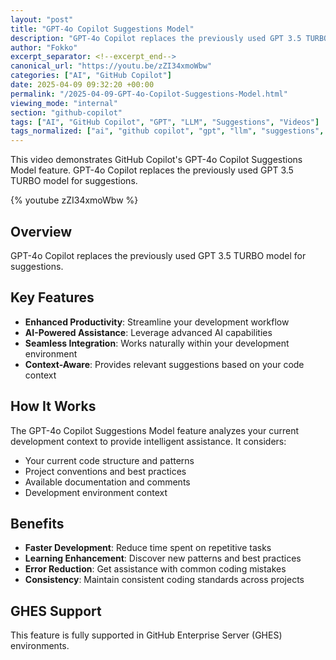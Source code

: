 ```yaml
---
layout: "post"
title: "GPT-4o Copilot Suggestions Model"
description: "GPT-4o Copilot replaces the previously used GPT 3.5 TURBO model for suggestions."
author: "Fokko"
excerpt_separator: <!--excerpt_end-->
canonical_url: "https://youtu.be/zZI34xmoWbw"
categories: ["AI", "GitHub Copilot"]
date: 2025-04-09 09:32:20 +00:00
permalink: "/2025-04-09-GPT-4o-Copilot-Suggestions-Model.html"
viewing_mode: "internal"
section: "github-copilot"
tags: ["AI", "GitHub Copilot", "GPT", "LLM", "Suggestions", "Videos"]
tags_normalized: ["ai", "github copilot", "gpt", "llm", "suggestions", "videos"]
---
```


This video demonstrates GitHub Copilot's GPT-4o Copilot Suggestions Model feature. GPT-4o Copilot replaces the previously used GPT 3.5 TURBO model for suggestions.<!--excerpt_end-->

{% youtube zZI34xmoWbw %}

## Overview

GPT-4o Copilot replaces the previously used GPT 3.5 TURBO model for suggestions.

## Key Features

- **Enhanced Productivity**: Streamline your development workflow
- **AI-Powered Assistance**: Leverage advanced AI capabilities
- **Seamless Integration**: Works naturally within your development environment
- **Context-Aware**: Provides relevant suggestions based on your code context

## How It Works

The GPT-4o Copilot Suggestions Model feature analyzes your current development context to provide intelligent assistance. It considers:

- Your current code structure and patterns
- Project conventions and best practices
- Available documentation and comments
- Development environment context

## Benefits

- **Faster Development**: Reduce time spent on repetitive tasks
- **Learning Enhancement**: Discover new patterns and best practices
- **Error Reduction**: Get assistance with common coding mistakes
- **Consistency**: Maintain consistent coding standards across projects

## GHES Support

This feature is fully supported in GitHub Enterprise Server (GHES) environments.
